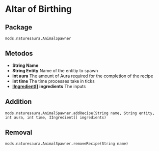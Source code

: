 # Altar of Birthing

## Package
```zenscript
mods.naturesaura.AnimalSpawner
```

## Metodos
- **String Name**
- **String Entity** Name of the entitiy to spawn
- **int aura** The amount of Aura required for the completion of the recipe
- **int time** The time processes take in ticks
- **[IIngredient[]](/Vanilla/Variable_Types/IIngredient) ingredients** The inputs

## Addition

```zenscript
mods.naturesaura.AnimalSpawner.addRecipe(String name, String entity, int aura, int time, IIngredient[] ingredients)
```

## Removal

```zenscript
mods.naturesaura.AnimalSpawner.removeRecipe(String name)
```